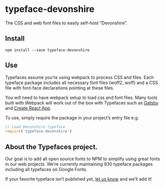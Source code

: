 
# typeface-devonshire

The CSS and web font files to easily self-host “Devonshire”.

## Install

`npm install --save typeface-devonshire`

## Use

Typefaces assume you’re using webpack to process CSS and files. Each typeface
package includes all necessary font files (woff2, woff) and a CSS file with
font-face declarations pointing at these files.

You will need to have webpack setup to load css and font files. Many tools built
with Webpack will work out of the box with Typefaces such as [Gatsby](https://github.com/gatsbyjs/gatsby)
and [Create React App](https://github.com/facebookincubator/create-react-app).

To use, simply require the package in your project’s entry file e.g.

```javascript
// Load Devonshire typeface
require('typeface-devonshire')
```

## About the Typefaces project.

Our goal is to add all open source fonts to NPM to simplify using great fonts in
our web projects. We’re currently maintaining 930 typeface packages
including all typefaces on Google Fonts.

If your favorite typeface isn’t published yet, [let us know](https://github.com/KyleAMathews/typefaces)
and we’ll add it!
